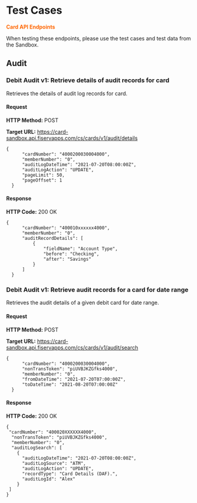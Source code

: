 # Test Cases

<span style="color:#ff6600;">**Card API Endpoints**</span>

When testing these endpoints, please use the test cases and test data from the Sandbox.

## Audit

### Debit Audit v1: Retrieve details of audit records for card

Retrieves the details of audit log records for card.

#### Request

**HTTP Method:** POST

**Target URL:** https://card-sandbox.api.fiservapps.com/cs/cards/v1/audit/details

```
{
      "cardNumber": "4000200030004000",
      "memberNumber": "0",
      "auditLogDateTime": "2021-07-20T08:00:00Z",
      "auditLogAction": "UPDATE",
      "pageLimit": 50,
      "pageOffset": 1
  }
```

#### Response

**HTTP Code:** 200 OK

```
{
      "cardNumber": "400010xxxxxx4000",
      "memberNumber": "0",
      "auditRecordDetails": [
          {
              "fieldName": "Account Type",
              "before": "Checking",
              "after": "Savings"
          }
      ]
  }
```

### Debit Audit v1: Retrieve audit records for a card for date range

Retrieves the audit details of a given debit card for date range.

#### Request

**HTTP Method:** POST

**Target URL:** https://card-sandbox.api.fiservapps.com/cs/cards/v1/audit/search

```
{
      "cardNumber": "4000200030004000",
      "nonTransToken": "piUVBJKZGfks4000",
      "memberNumber": "0",
      "fromDateTime": "2021-07-20T07:00:00Z",
      "toDateTime": "2021-08-20T07:00:00Z"
  }
```

#### Response

**HTTP Code:** 200 OK

```
{
 "cardNumber": "400020XXXXXX4000",
  "nonTransToken": "piUVBJKZGfks4000",
  "memberNumber": "0",
  "auditLogSearch": [
    {
      "auditLogDateTime": "2021-07-20T08:00:00Z",
      "auditLogSource": "ATM",
      "auditLogAction": "UPDATE",
      "recordType": "Card Details (DAF).",
      "auditLogId": "Alex"
    }
 ]
}
```
